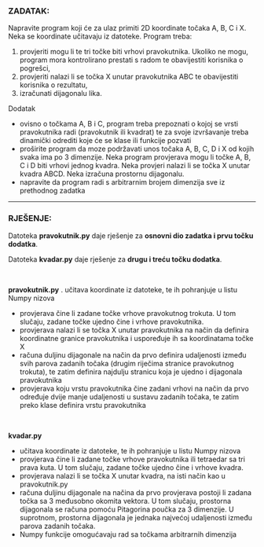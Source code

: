 ### ZADATAK:
Napravite program koji će za ulaz primiti 2D koordinate točaka A, B, C i X. Neka se koordinate učitavaju iz datoteke. Program treba:
1. provjeriti mogu li te tri točke biti vrhovi pravokutnika. Ukoliko ne mogu, program mora kontrolirano prestati s radom te obavijestiti korisnika o pogrešci,
2. provjeriti nalazi li se točka X unutar pravokutnika ABC te obavijestiti korisnika o rezultatu,
3. izračunati dijagonalu lika.

Dodatak

- ovisno o točkama A, B i C, program treba prepoznati o kojoj se vrsti pravokutnika radi (pravokutnik ili kvadrat) te za svoje izvršavanje treba dinamički odrediti koje će se klase ili funkcije pozvati
- proširite program da moze podržavati unos točaka A, B, C, D i X od kojih svaka ima po 3 dimenzije. Neka program provjerava mogu li točke A, B, C i D biti vrhovi jednog kvadra. Neka provjeri nalazi li se točka X unutar kvadra ABCD. Neka izračuna prostornu dijagonalu.
- napravite da program radi s arbitrarnim brojem dimenzija sve iz prethodnog zadatka

<hr>



### RJEŠENJE:

Datoteka **pravokutnik.py** daje rješenje za **osnovni dio zadatka i prvu točku dodatka**.

Datoteka **kvadar.py** daje rješenje za **drugu i treću točku dodatka**.

<br>

**pravokutnik.py**
. učitava koordinate iz datoteke, te ih pohranjuje u listu Numpy nizova
- provjerava čine li zadane točke vrhove pravokutnog trokuta. U tom slučaju, zadane točke ujedno čine i vrhove pravokutnika.
- provjerava nalazi li se točka X unutar pravokutnika na način da definira koordinatne granice pravokutnika i uspoređuje ih sa koordinatama točke X
- računa duljinu dijagonale na način da prvo definira udaljenosti između svih parova zadanih točaka (drugim riječima stranice pravokutnog trokuta), te zatim definira najdulju stranicu koja je ujedno i dijagonala pravokutnika
- provjerava koju vrstu pravokutnika čine zadani vrhovi na način da prvo određuje dvije manje udaljenosti u sustavu zadanih točaka, te zatim preko klase definira vrstu pravokutnika

<br>

**kvadar.py**
- učitava koordinate iz datoteke, te ih pohranjuje u listu Numpy nizova
- provjerava čine li zadane točke vrhove pravokutnika ili tetraedar sa tri prava kuta. U tom slučaju, zadane točke ujedno čine i vrhove kvadra.
- provjerava nalazi li se točka X unutar kvadra, na isti način kao u pravokutnik.py
- računa duljinu dijagonale na načina da prvo provjerava postoji li zadana točka sa 3 međusobno okomita vektora. U tom slučaju, prostorna dijagonala se računa pomoću Pitagorina poučka za 3 dimenzije. U suprotnom, prostorna dijagonala je jednaka najvećoj udaljenosti između parova zadanih točaka.
- Numpy funkcije omogućavaju rad sa točkama arbitrarnih dimenzija
